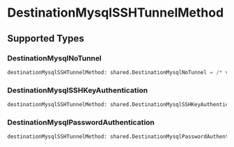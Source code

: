 # DestinationMysqlSSHTunnelMethod


## Supported Types

### DestinationMysqlNoTunnel

```python
destinationMysqlSSHTunnelMethod: shared.DestinationMysqlNoTunnel = /* values here */
```

### DestinationMysqlSSHKeyAuthentication

```python
destinationMysqlSSHTunnelMethod: shared.DestinationMysqlSSHKeyAuthentication = /* values here */
```

### DestinationMysqlPasswordAuthentication

```python
destinationMysqlSSHTunnelMethod: shared.DestinationMysqlPasswordAuthentication = /* values here */
```

